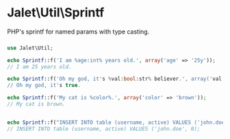 Jalet\Util\Sprintf
===============

PHP's sprintf for named params with type casting.

###
```php
use Jalet\Util;

echo Sprintf::f('I am %age:int% years old.', array('age' => '25y'));
// I am 25 years old.

echo Sprintf::f('Oh my god, it's %val:bool:str% believer.', array('val' => 1)); 
// Oh my god, it's true.

echo Sprintf::f('My cat is %color%.', array('color' => 'brown'));
// My cat is brown.


echo Sprintf::f("INSERT INTO table (username, active) VALUES ('john.doe', %active:bool%);", array('active' => false));
// INSERT INTO table (username, active) VALUES ('john.doe', 0);

```